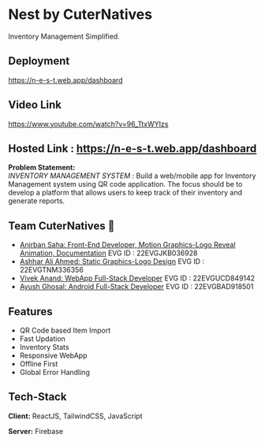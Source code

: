 # Nest by CuterNatives

Inventory Management Simplified.
## Deployment ##
https://n-e-s-t.web.app/dashboard
## Video Link ##
https://www.youtube.com/watch?v=96_TtxWYIzs

## Hosted Link : https://n-e-s-t.web.app/dashboard

**Problem Statement:** \
*INVENTORY MANAGEMENT SYSTEM :*
Build a web/mobile app for Inventory Management system using QR code application. 
The focus should be to develop a platform that allows users to keep track of their inventory and generate reports.  



## Team CuterNatives 🏁

- [Anirban Saha: Front-End Developer, Motion Graphics-Logo Reveal Animation, Documentation](https://www.github.com/Anirban-Saha) EVG ID : 22EVGJKB036928
- [Ashhar Ali Ahmed: Static Graphics-Logo Design](https://github.com/theashhar) EVG ID : 22EVGTNM336356
- [Vivek Anand: WebApp Full-Stack Developer](https://github.com/vivek26anand) EVG ID : 22EVGUCD849142
- [Ayush Ghosal: Android Full-Stack Developer](https://github.com/Ayush786113) EVG ID : 22EVGBAD918501

## Features

- QR Code based Item Import 
- Fast Updation
- Inventory Stats
- Responsive WebApp
- Offline First
- Global Error Handling


## Tech-Stack

**Client:** ReactJS, TailwindCSS, JavaScript

**Server:** Firebase

